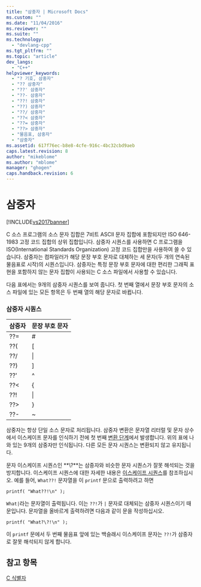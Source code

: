 ```yaml
---
title: "삼중자 | Microsoft Docs"
ms.custom: ""
ms.date: "11/04/2016"
ms.reviewer: ""
ms.suite: ""
ms.technology: 
  - "devlang-cpp"
ms.tgt_pltfrm: ""
ms.topic: "article"
dev_langs: 
  - "C++"
helpviewer_keywords: 
  - "? 기호, 삼중자"
  - "?? 삼중자"
  - "??' 삼중자"
  - "??- 삼중자"
  - "??! 삼중자"
  - "??) 삼중자"
  - "??/ 삼중자"
  - "??< 삼중자"
  - "??= 삼중자"
  - "??> 삼중자"
  - "물음표, 삼중자"
  - "삼중자"
ms.assetid: 617f76ec-b8e8-4cfe-916c-4bc32cbd9aeb
caps.latest.revision: 8
author: "mikeblome"
ms.author: "mblome"
manager: "ghogen"
caps.handback.revision: 6
---
```

# 삼중자
[!INCLUDE[vs2017banner](../assembler/inline/includes/vs2017banner.md)]

C 소스 프로그램의 소스 문자 집합은 7비트 ASCII 문자 집합에 포함되지만 ISO 646\-1983 고정 코드 집합의 상위 집합입니다.  삼중자 시퀀스를 사용하면 C 프로그램을 ISO\(International Standards Organization\) 고정 코드 집합만을 사용하여 쓸 수 있습니다.  삼중자는 컴파일러가 해당 문장 부호 문자로 대체하는 세 문자\(두 개의 연속된 물음표로 시작\)의 시퀀스입니다.  삼중자는 특정 문장 부호 문자에 대한 편리한 그래픽 표현을 포함하지 않는 문자 집합이 사용되는 C 소스 파일에서 사용할 수 있습니다.  
  
 다음 표에서는 9개의 삼중자 시퀀스를 보여 줍니다.  첫 번째 열에서 문장 부호 문자의 소스 파일에 있는 모든 항목은 두 번째 열의 해당 문자로 바뀝니다.  
  
### 삼중자 시퀀스  
  
|삼중자|문장 부호 문자|  
|---------|--------------|  
|??\=|\#|  
|??\(|\[|  
|??\/|\\|  
|??\)|\]|  
|??'|^|  
|??\<|{|  
|??\!|&#124;|  
|??\>|}|  
|??\-|~|  
  
 삼중자는 항상 단일 소스 문자로 처리됩니다.  삼중자 변환은 문자열 리터럴 및 문자 상수에서 이스케이프 문자를 인식하기 전에 첫 번째 [변환 단계](../preprocessor/phases-of-translation.md)에서 발생합니다.  위의 표에 나와 있는 9개의 삼중자만 인식됩니다.  다른 모든 문자 시퀀스는 변환되지 않고 유지됩니다.  
  
 문자 이스케이프 시퀀스인 **\\?**는 삼중자와 비슷한 문자 시퀀스가 잘못 해석되는 것을 방지합니다. 이스케이프 시퀀스에 대한 자세한 내용은 [이스케이프 시퀀스](../c-language/escape-sequences.md)를 참조하십시오. 예를 들어, `What??!` 문자열을 이 `printf` 문으로 출력하려고 하면  
  
```  
printf( "What??!\n" );  
```  
  
 `What|`라는 문자열이 출력됩니다. 이는 `??!`가          `|` 문자로 대체되는 삼중자 시퀀스이기 때문입니다.  문자열을 올바르게 출력하려면 다음과 같이 문을 작성하십시오.  
  
```  
printf( "What?\?!\n" );  
```  
  
 이 `printf` 문에서 두 번째 물음표 앞에 있는 백슬래시 이스케이프 문자는 `??!`가 삼중자로 잘못 해석되지 않게 합니다.  
  
## 참고 항목  
 [C 식별자](../c-language/c-identifiers.md)